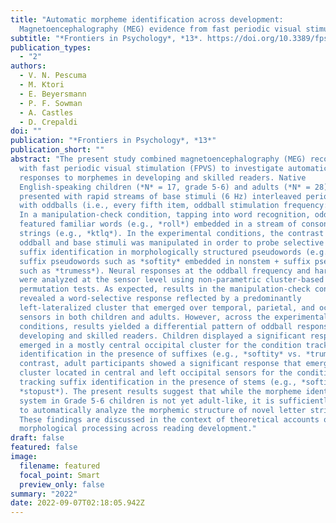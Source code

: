 ```yaml
---
title: "Automatic morpheme identification across development:
  Magnetoencephalography (MEG) evidence from fast periodic visual stimulation"
subtitle: "*Frontiers in Psychology*, *13*. https://doi.org/10.3389/fpsyg.2022.932952 "
publication_types:
  - "2"
authors:
  - V. N. Pescuma
  - M. Ktori
  - E. Beyersmann
  - P. F. Sowman
  - A. Castles
  - D. Crepaldi
doi: ""
publication: "*Frontiers in Psychology*, *13*"
publication_short: ""
abstract: "The present study combined magnetoencephalography (MEG) recordings
  with fast periodic visual stimulation (FPVS) to investigate automatic neural
  responses to morphemes in developing and skilled readers. Native
  English-speaking children (*N* = 17, grade 5-6) and adults (*N* = 28) were
  presented with rapid streams of base stimuli (6 Hz) interleaved periodically
  with oddballs (i.e., every fifth item, oddball stimulation frequency: 1.2 Hz).
  In a manipulation-check condition, tapping into word recognition, oddballs
  featured familiar words (e.g., *roll*) embedded in a stream of consonant
  strings (e.g., *ktlq*). In the experimental conditions, the contrast between
  oddball and base stimuli was manipulated in order to probe selective stem and
  suffix identification in morphologically structured pseudowords (e.g., stem +
  suffix pseudowords such as *softity* embedded in nonstem + suffix pseudowords
  such as *trumess*). Neural responses at the oddball frequency and harmonics
  were analyzed at the sensor level using non-parametric cluster-based
  permutation tests. As expected, results in the manipulation-check condition
  revealed a word-selective response reflected by a predominantly
  left-lateralized cluster that emerged over temporal, parietal, and occipital
  sensors in both children and adults. However, across the experimental
  conditions, results yielded a differential pattern of oddball responses in
  developing and skilled readers. Children displayed a significant response that
  emerged in a mostly central occipital cluster for the condition tracking stem
  identification in the presence of suffixes (e.g., *softity* vs. *trumess*). In
  contrast, adult participants showed a significant response that emerged in a
  cluster located in central and left occipital sensors for the condition
  tracking suffix identification in the presence of stems (e.g., *softity* vs.
  *stopust*). The present results suggest that while the morpheme identification
  system in Grade 5-6 children is not yet adult-like, it is sufficiently mature
  to automatically analyze the morphemic structure of novel letter strings.
  These findings are discussed in the context of theoretical accounts of
  morphological processing across reading development."
draft: false
featured: false
image:
  filename: featured
  focal_point: Smart
  preview_only: false
summary: "2022"
date: 2022-09-07T02:18:05.942Z
---
```

